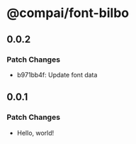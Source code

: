 # @compai/font-bilbo

## 0.0.2

### Patch Changes

- b971bb4f: Update font data

## 0.0.1

### Patch Changes

- Hello, world!
